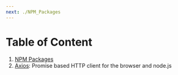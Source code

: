 ```yaml
---
next: ./NPM_Packages
---
```


# Table of Content

1. [NPM Packages](./NPM_Packages)
2. [Axios](./Axios): Promise based HTTP client for the browser and node.js
